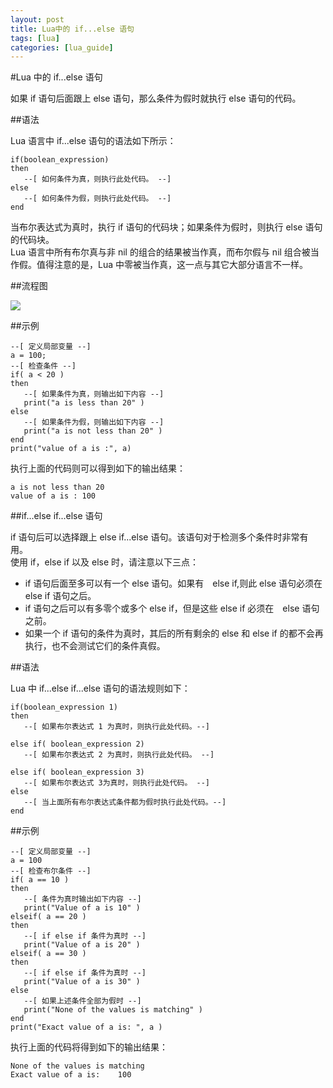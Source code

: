 ```yaml
---
layout: post
title: Lua中的 if...else 语句  
tags: [lua]
categories: [lua_guide]
---
```

#Lua 中的 if...else 语句  

如果 if 语句后面跟上 else 语句，那么条件为假时就执行 else 语句的代码。  

##语法  

Lua 语言中 if...else 语句的语法如下所示：  

```
if(boolean_expression)
then
   --[ 如何条件为真，则执行此处代码。 --]
else
   --[ 如何条件为假，则执行此处代码。 --]
end
```  

当布尔表达式为真时，执行 if 语句的代码块；如果条件为假时，则执行 else 语句的代码块。  
Lua 语言中所有布尔真与非 nil 的组合的结果被当作真，而布尔假与 nil 组合被当作假。值得注意的是，Lua 中零被当作真，这一点与其它大部分语言不一样。

##流程图  

![](http://www.tutorialspoint.com/lua/images/if_else_statement.jpg)  

##示例  

```
--[ 定义局部变量 --]
a = 100;
--[ 检查条件 --]
if( a < 20 )
then
   --[ 如果条件为真，则输出如下内容 --]
   print("a is less than 20" )
else
   --[ 如果条件为假，则输出如下内容 --]
   print("a is not less than 20" )
end
print("value of a is :", a)
```  

执行上面的代码则可以得到如下的输出结果：  

```
a is not less than 20
value of a is :	100
```  

##if...else if...else 语句  

if 语句后可以选择跟上 else if...else 语句。该语句对于检测多个条件时非常有用。  
使用 if，else if 以及 else 时，请注意以下三点：  
<ul>
	<li>if 语句后面至多可以有一个 else 语句。如果有　else if,则此 else 语句必须在 else if 语句之后。</li>
	<li>if 语句之后可以有多零个或多个 else if，但是这些 else if 必须在　else 语句之前。</li>
	<li>如果一个 if 语句的条件为真时，其后的所有剩余的 else 和 else if 的都不会再执行，也不会测试它们的条件真假。</li>
</ul>  

##语法  

Lua 中 if...else if...else 语句的语法规则如下：  

```
if(boolean_expression 1)
then
   --[ 如果布尔表达式 1 为真时，则执行此处代码。--]

else if( boolean_expression 2)
   --[ 如果布尔表达式 2 为真时，则执行此处代码。 --]

else if( boolean_expression 3)
   --[ 如果布尔表达式 3为真时，则执行此处代码。 --]
else 
   --[ 当上面所有布尔表达式条件都为假时执行此处代码。--]
end
```  

##示例  

```
--[ 定义局部变量 --]
a = 100
--[ 检查布尔条件 --]
if( a == 10 )
then
   --[ 条件为真时输出如下内容 --]
   print("Value of a is 10" )
elseif( a == 20 )
then   
   --[ if else if 条件为真时 --]
   print("Value of a is 20" )
elseif( a == 30 )
then
   --[ if else if 条件为真时 --]
   print("Value of a is 30" )
else
   --[ 如果上述条件全部为假时 --]
   print("None of the values is matching" )
end
print("Exact value of a is: ", a )
```  
  
执行上面的代码将得到如下的输出结果：  

```
None of the values is matching
Exact value of a is:	100
```  
